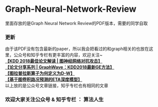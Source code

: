 # Graph-Neural-Network-Review
  里面存放的是Graph Neural Network Review的PDF版本，需要的同学自取
### 更新
  由于该PDF没有包含最新的paper，所以我会把看过的和graph相关的也放在这里，公众号和知乎专栏有更丰富的内容，欢迎关注~ <br> 
  **[【KDD 2018最佳论文解读 | 图神经网络对抗攻击】](https://mp.weixin.qq.com/s?__biz=MzU0ODk1MTcwNA==&mid=2247483798&idx=1&sn=b675e827620fafcb9e5f6bc1c6fe92d6&chksm=fbb60261ccc18b778a6ed347400c3284645b2431248acda221336264d52a05863d52f6164e1a&token=350853886&lang=zh_CN#rd)** <br> 
  **[【论文分享系列 | GraphWave：KDD2018最新GE方法】](https://mp.weixin.qq.com/s?__biz=MzU0ODk1MTcwNA==&mid=2247484230&idx=1&sn=dd82c18667572f684c0c97b1279fbcc8&chksm=fbb600b1ccc189a7d9a20e0eaf92b2325b4533ab48b4906a5241caa8b27db5f4cadb4ceec375&token=350853886&lang=zh_CN#rd)** <br> 
  **[【图拉普拉斯算子为何定义为D-W】](https://mp.weixin.qq.com/s?__biz=MzU0ODk1MTcwNA==&mid=2247484257&idx=1&sn=70ceb8cad8a091dd1c93aaca84b77d21&chksm=fbb60096ccc18980ce324f5476d663d411f712765822635a20cb4c4f1ed209972ae5cbb54c6d&token=350853886&lang=zh_CN#rd)** <br> 
  **[【基于图卷积路况预测的ETA深度模型】](https://mp.weixin.qq.com/s?__biz=MzU0ODk1MTcwNA==&mid=2247484393&idx=1&sn=348082ea3031943d6c7725c75b8aadee&chksm=fbb6001eccc18908262ed118e55d9d542d942622f8dc54ac684791c95674c479213c2a1a13a3&token=350853886&lang=zh_CN#rd)**
  <br>
  以上放的是公众号文章链接，知乎专栏也有相同的文章
  
### 欢迎大家关注公众号 & 知乎专栏 ： 算法人生
